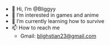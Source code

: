 - 👋 Hi, I’m @Bliggyy
- 👀 I’m interested in games and anime
- 🌱 I’m currently learning how to survive
- 📫 How to reach me 
  - Gmail: blighstian23@gmail.com

<!---
Bliggyy/Bliggyy is a ✨ special ✨ repository because its `README.md` (this file) appears on your GitHub profile.
You can click the Preview link to take a look at your changes.
--->
